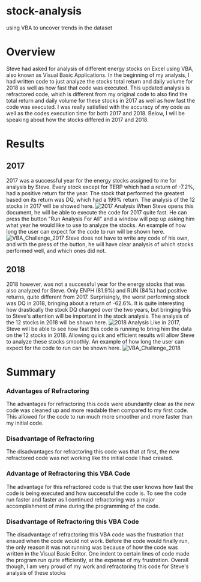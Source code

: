 # stock-analysis
using VBA to uncover trends in the dataset
# Overview
Steve had asked for analysis of different energy stocks on Excel using VBA, also known as Visual Basic Applications. In the beginning of my analysis, I had written code to just analyze the stocks total return and daily volume for 2018 as well as how fast that code was executed. This updated analysis is refractored code, which is different from my original code to also find the total return and daily volume for these stocks in 2017 as well as how fast the code was executed. I was really satisfied with the accuracy of my code as well as the codes execution time for both 2017 and 2018. Below, I will be speaking about how the stocks differed in 2017 and 2018. 
# Results
## 2017
2017 was a successful year for the energy stocks assigned to me for analysis by Steve. Every stock except for TERP which had a return of -7.2%, had a positive return for the year. The stock that performed the greatest based on its return was DQ, which had a 199% return. The analysis of the 12 stocks in 2017 will be showed here. ![2017 Analysis](https://user-images.githubusercontent.com/68922663/95026570-2f973d80-0660-11eb-80d9-69a43af9b4f6.png) 
When Steve opens this document, he will be able to execute the code for 2017 quite fast. He can press the button "Run Analysis For All" and a window will pop up asking him what year he would like to use to analyze the stocks. An example of how long the user can expect for the code to run will be shown here. ![VBA_Challenge_2017](https://user-images.githubusercontent.com/68922663/95026603-8866d600-0660-11eb-8c65-717096d9d4d1.png) Steve does not have to write any code of his own, and with the press of the button, he will have clear analysis of which stocks performed well, and which ones did not. 
## 2018
2018 however, was not a successful year for the energy stocks that was also analyzed for Steve. Only ENPH (81.9%) and RUN (84%) had positive returns, quite different from 2017. Surprisingly, the worst performing stock was DQ in 2018, bringing about a return of -62.6%. It is quite interesting how drastically the stock DQ changed over the two years, but bringing this to Steve's attention will be important in the stock analysis. The analysis of the 12 stocks in 2018 will be shown here. ![2018 Analysis](https://user-images.githubusercontent.com/68922663/95026725-6752b500-0661-11eb-9353-e8ee19c0f0a2.png)
Like in 2017, Steve will be able to see how fast this code is running to bring him the data on the 12 stocks in 2018. Allowing quick and efficient results will allow Steve to analyze these stocks smoothly. An example of how long the user can expect for the code to run can be shown here. ![VBA_Challenge_2018](https://user-images.githubusercontent.com/68922663/95026758-a6810600-0661-11eb-9d18-cd519ea254b5.png)
# Summary
### Advantages of Refractoring
The advantages for refractoring this code were abundantly clear as the new code was cleaned up and more readable then compared to my first code. This allowed for the code to run much more smoother and more faster than my initial code. 
### Disadvantage of Refractoring
The disadvantages for refractoring this code was that at first, the new refractored code was not working like the initial code I had created. 
### Advantage of Refractoring this VBA Code
The advantage for this refractored code is that the user knows how fast the code is being executed and how successful the code is. To see the code run faster and faster as I continued refractoring was a major accomplishment of mine during the programming of the code. 
### Disadvantage of Refractoring this VBA Code
The disadvantage of refractoring this VBA code was the frustration that ensued when the code would not work. Before the code would finally run, the only reason it was not running was because of how the code was written in the Visual Basic Editor. One indent to certain lines of code made the program run quite efficiently, at the expense of my frustration. Overall though, I am very proud of my work and refractoring this code for Steve's analysis of these stocks


